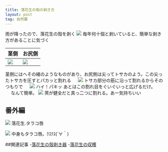 ```yaml
---
title: 落花生の殻の剥き方
layout: post
tag: 自然農
---
```

雨が降ったので、落花生の殻を剥く
![](https://c2.staticflickr.com/6/5566/13891374700_bab653bcac.jpg)
毎年何十個と剥いていると、簡単な剥き方があることに気づく
　

|茎側|お尻側
|:----------|:----------
![](https://c2.staticflickr.com/8/7319/14078456264_51b5486710_m.jpg) | ![](https://c2.staticflickr.com/8/7391/14054902256_0f48bfac39_m.jpg)  
茎側にはへその緒のようなものがあり、お尻側は尖ってトサカのよう。この尖ったトサカを圧すとパカッと割れる
　
![](https://c2.staticflickr.com/8/7039/13891481358_47f3085aea_m.jpg)
トサカ部分の筋に沿って割れるからそのつもりで
　
![](https://c2.staticflickr.com/8/7351/14074829542_4b99eae5b1_m.jpg)
ハイ！パキッ
あとはこの割れ目をぐいぐいっと広げるだけ。
　
なんて簡単。
![](https://c2.staticflickr.com/8/7401/14098039763_1a6368615b_m.jpg)
莢が健全だと真っ二つに割れる。あー気持ちいい


## 番外編
![](https://c1.staticflickr.com/3/2930/13891438060_956e45be40_m.jpg)
落花生.タラコ唇

![](https://c2.staticflickr.com/8/7328/14078521784_39a0a7a2dc_m.jpg)
中身もタラコ唇。ｸｽｸｽ(´∀｀)

##関連記事
-[落花生の殻剥き器](http://kobapan.com/blog/2017/02/04/rakkasei.html)
-[落花生の収穫](http://kobapan.com/blog/2012/11/24/rakkasei.html)
